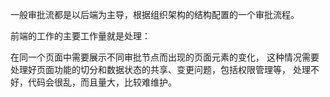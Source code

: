 一般审批流都是以后端为主导，根据组织架构的结构配置的一个审批流程。

前端的工作的主要工作量就是处理：

在同一个页面中需要展示不同审批节点而出现的页面元素的变化，
这种情况需要处理好页面功能的切分和数据状态的共享、变更问题，包括权限管理等，
处理不好，代码会很乱，而且量大，比较难维护。
